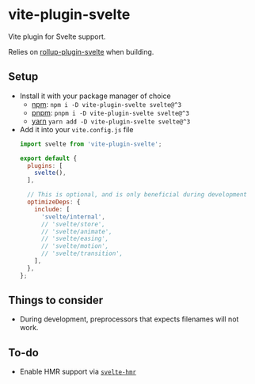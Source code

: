 # vite-plugin-svelte

Vite plugin for Svelte support.

Relies on [rollup-plugin-svelte](https://npm.im/rollup-plugin-svelte) when
building.

## Setup

- Install it with your package manager of choice
  - [npm](https://npmjs.com/get-npm): `npm i -D vite-plugin-svelte svelte@^3`
  - [pnpm](https://pnpm.js.org/en/installation): `pnpm i -D vite-plugin-svelte svelte@^3`
  - [yarn](https://classic.yarnpkg.com/en/docs/install/) `yarn add -D vite-plugin-svelte svelte@^3`
- Add it into your `vite.config.js` file  
  ```js
  import svelte from 'vite-plugin-svelte';

  export default {
    plugins: [
      svelte(),
    ],

    // This is optional, and is only beneficial during development
    optimizeDeps: {
      include: [
        'svelte/internal',
        // 'svelte/store',
        // 'svelte/animate',
        // 'svelte/easing',
        // 'svelte/motion',
        // 'svelte/transition',
      ],
    },
  };
  ```

## Things to consider

- During development, preprocessors that expects filenames will not work.

## To-do

- Enable HMR support via [`svelte-hmr`](https://github.com/rixo/svelte-hmr)

